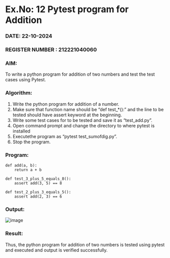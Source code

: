 # Ex.No: 12 Pytest program for Addition

### DATE: 22-10-2024                                                                          
### REGISTER NUMBER : 212221040060
### AIM: 
To write a python program for addition of two numbers and test the test cases using Pytest.
### Algorithm:

1. Write the python program for addition of a number. 
2. Make sure that function name should be “def test_*():” and the line to be tested 
should have assert keyword at the beginning. 
3. Write some test cases for to be tested and save it as “test_add.py”. 
4. Open command prompt and change the directory to where pytest is installed
5. Executethe program as “pytest test_sumofdig.py”. 
6. Stop the program.

### Program:
```
def add(a, b):
    return a + b

def test_3_plus_5_equals_8():
    assert add(3, 5) == 8

def test_2_plus_3_equals_5():
    assert add(2, 3) == 6

```










### Output:

![image](https://github.com/user-attachments/assets/669ece63-e2bd-4828-a307-f3a6f414b119)




### Result:
Thus, the python program for addition of two numbers is tested using pytest and executed and output is verified successfully.
